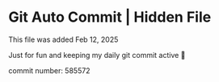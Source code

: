 # Git Auto Commit | Hidden File

This file was added Feb 12, 2025

Just for fun and keeping my daily git commit active 🤪

commit number: 585572
